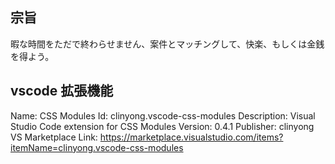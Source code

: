 ## 宗旨

暇な時間をただで終わらせません、案件とマッチングして、快楽、もしくは金銭を得よう。

## vscode 拡張機能

Name: CSS Modules
Id: clinyong.vscode-css-modules
Description: Visual Studio Code extension for CSS Modules
Version: 0.4.1
Publisher: clinyong
VS Marketplace Link: https://marketplace.visualstudio.com/items?itemName=clinyong.vscode-css-modules
